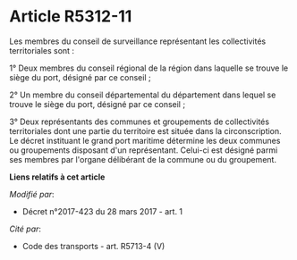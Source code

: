 # Article R5312-11

Les membres du conseil de surveillance représentant les collectivités territoriales sont :

1° Deux membres du conseil régional de la région dans laquelle se trouve le siège du port, désigné par ce conseil ;

2° Un membre du conseil départemental du département dans lequel se trouve le siège du port, désigné par ce conseil ;

3° Deux représentants des communes et groupements de collectivités territoriales dont une partie du territoire est située
dans la circonscription. Le décret instituant le grand port maritime détermine les deux communes ou groupements disposant
d'un représentant. Celui-ci est désigné parmi ses membres par l'organe délibérant de la commune ou du groupement.

**Liens relatifs à cet article**

_Modifié par_:

  - Décret n°2017-423 du 28 mars 2017 - art. 1

_Cité par_:

  - Code des transports - art. R5713-4 (V)
